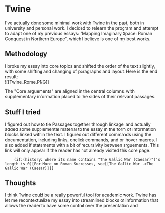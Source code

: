 # Twine
I've actually done some minimal work with Twine in the past, both in university and personal work. I decided to relearn the program and attempt to adapt one of my previous essays: "Mapping Imaginary Space: Roman Conquest in Northern Europe", which I believe is one of my best works. 

## Methodology
I broke my essay into core topics and shifted the order of the text slightly, with some shifting and changing of paragraphs and layout. Here is the end result:  
![[Twine_Rome.PNG]]

The "Core arguements" are aligned in the central columns, with supplementary information placed to the sides of their relevant passages. 

## Stuff I tried
I figured out how to tie Passages together through linkage, and actually added some supplemental material to the essay in the form of information blocks linked within the text. I figured out different commands using the documentation, including links, onclick commands, and on hover macros. I also added if statements with a bit of recursivity between arguements. This link will only appear if the reader has not already visited this core page. 
	
		(if:(history: where its name contains "The Gallic War (Caesar)")'s length is 0)[For More on Roman Successes, see[[The Gallic War ->The Gallic War (Caesar)]]]
		
		
## Thoughts
I think Twine could be a really powerful tool for academic work. Twine has let me recontextualize my essay into streamlined blocks of information that allows the reader to have some control over the presentation and 


